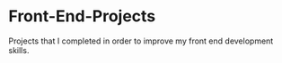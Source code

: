 # Front-End-Projects
Projects that I completed in order to improve my front end development skills.
